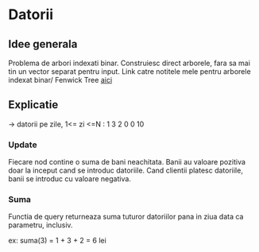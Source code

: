 # Datorii

## Idee generala

 Problema de arbori indexati binar. Construiesc direct arborele, fara sa mai tin un vector separat pentru input.
 Link catre notitele mele pentru arborele indexat binar/ Fenwick Tree [aici](https://github.com/flaviapodariu/SDA-Probleme/blob/main/Airbnb-Aint-RMQ/Notite%20Fenwick%20Tree.md)

## Explicatie
-> datorii pe zile, 1<= zi <=N : 1 3 2 0 0 10

### Update

Fiecare nod contine o suma de bani neachitata. Banii au valoare pozitiva doar la inceput cand se introduc datoriile.
Cand clientii platesc datoriile, banii se introduc cu valoare negativa.

### Suma

Functia de query returneaza suma tuturor datoriilor pana in ziua data ca parametru, inclusiv.

ex: suma(3) = 1 + 3 + 2 = 6 lei
